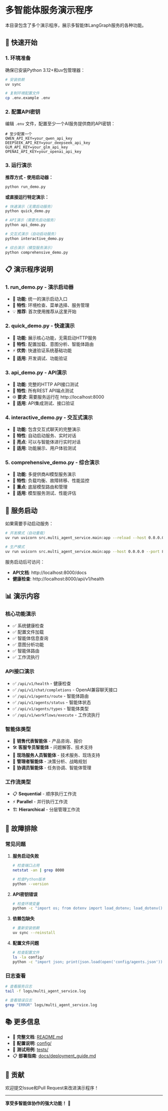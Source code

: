 # 多智能体服务演示程序

本目录包含了多个演示程序，展示多智能体LangGraph服务的各种功能。

## 🚀 快速开始

### 1. 环境准备

确保已安装Python 3.12+和uv包管理器：

```bash
# 安装依赖
uv sync

# 复制环境配置文件
cp .env.example .env
```

### 2. 配置API密钥

编辑 `.env` 文件，配置至少一个AI服务提供商的API密钥：

```env
# 至少配置一个
QWEN_API_KEY=your_qwen_api_key
DEEPSEEK_API_KEY=your_deepseek_api_key  
GLM_API_KEY=your_glm_api_key
OPENAI_API_KEY=your_openai_api_key
```

### 3. 运行演示

**推荐方式 - 使用启动器：**
```bash
python run_demo.py
```

**或直接运行特定演示：**
```bash
# 快速演示（无需启动服务）
python quick_demo.py

# API演示（需要先启动服务）
python api_demo.py

# 交互式演示（自动启动服务）
python interactive_demo.py

# 综合演示（模型服务演示）
python comprehensive_demo.py
```

## 📋 演示程序说明

### 1. run_demo.py - 演示启动器
- 🎯 **功能**: 统一的演示启动入口
- 🔧 **特性**: 环境检查、菜单选择、服务管理
- 💡 **推荐**: 首次使用推荐从这里开始

### 2. quick_demo.py - 快速演示
- 🎯 **功能**: 展示核心功能，无需启动HTTP服务
- 🔧 **特性**: 配置加载、意图分析、智能体路由
- ⚡ **优势**: 快速验证系统基础功能
- 📝 **适用**: 开发调试、功能验证

### 3. api_demo.py - API演示
- 🎯 **功能**: 完整的HTTP API接口测试
- 🔧 **特性**: 所有REST API端点测试
- 🌐 **要求**: 需要服务运行在 http://localhost:8000
- 📝 **适用**: API集成测试、接口验证

### 4. interactive_demo.py - 交互式演示
- 🎯 **功能**: 包含交互式聊天的完整演示
- 🔧 **特性**: 自动启动服务、实时对话
- 💬 **亮点**: 可以与智能体进行实时对话
- 📝 **适用**: 功能展示、用户体验测试

### 5. comprehensive_demo.py - 综合演示
- 🎯 **功能**: 多提供商AI模型服务演示
- 🔧 **特性**: 负载均衡、故障转移、性能监控
- 🧠 **重点**: 底层模型路由和管理
- 📝 **适用**: 模型服务测试、性能评估

## 🔧 服务启动

如果需要手动启动服务：

```bash
# 开发模式（自动重载）
uv run uvicorn src.multi_agent_service.main:app --reload --host 0.0.0.0 --port 8000

# 生产模式
uv run uvicorn src.multi_agent_service.main:app --host 0.0.0.0 --port 8000 --workers 4
```

服务启动后可访问：
- **API文档**: http://localhost:8000/docs
- **健康检查**: http://localhost:8000/api/v1/health

## 📊 演示内容

### 核心功能演示
- ✅ 系统健康检查
- ✅ 配置文件加载
- ✅ 智能体信息查询
- ✅ 意图分析功能
- ✅ 智能体路由
- ✅ 工作流执行

### API接口演示
- ✅ `/api/v1/health` - 健康检查
- ✅ `/api/v1/chat/completions` - OpenAI兼容聊天接口
- ✅ `/api/v1/agents/route` - 智能体路由
- ✅ `/api/v1/agents/status` - 智能体状态
- ✅ `/api/v1/agents/types` - 智能体类型
- ✅ `/api/v1/workflows/execute` - 工作流执行

### 智能体类型
- 🤖 **销售代表智能体** - 产品咨询、报价
- 🛠️ **客服专员智能体** - 问题解答、技术支持  
- 🔧 **现场服务人员智能体** - 技术服务、现场支持
- 👔 **管理者智能体** - 决策分析、战略规划
- 🎯 **协调员智能体** - 任务协调、智能体管理

### 工作流类型
- 📋 **Sequential** - 顺序执行工作流
- ⚡ **Parallel** - 并行执行工作流  
- 🏗️ **Hierarchical** - 分层管理工作流

## 🐛 故障排除

### 常见问题

1. **服务启动失败**
   ```bash
   # 检查端口占用
   netstat -an | grep 8000
   
   # 检查Python版本
   python --version
   ```

2. **API密钥错误**
   ```bash
   # 检查环境变量
   python -c "import os; from dotenv import load_dotenv; load_dotenv(); print('QWEN_API_KEY:', os.getenv('QWEN_API_KEY')[:10] if os.getenv('QWEN_API_KEY') else 'Not set')"
   ```

3. **依赖包缺失**
   ```bash
   # 重新安装依赖
   uv sync --reinstall
   ```

4. **配置文件问题**
   ```bash
   # 检查配置文件
   ls -la config/
   python -c "import json; print(json.load(open('config/agents.json')))"
   ```

### 日志查看

```bash
# 查看服务日志
tail -f logs/multi_agent_service.log

# 查看错误日志  
grep "ERROR" logs/multi_agent_service.log
```

## 📚 更多信息

- 📖 **完整文档**: [README.md](README.md)
- 🔧 **配置说明**: [config/](config/)
- 🧪 **测试用例**: [tests/](tests/)
- 📋 **部署指南**: [docs/deployment_guide.md](docs/deployment_guide.md)

## 🤝 贡献

欢迎提交Issue和Pull Request来改进演示程序！

---

**享受多智能体协作的强大功能！** 🚀